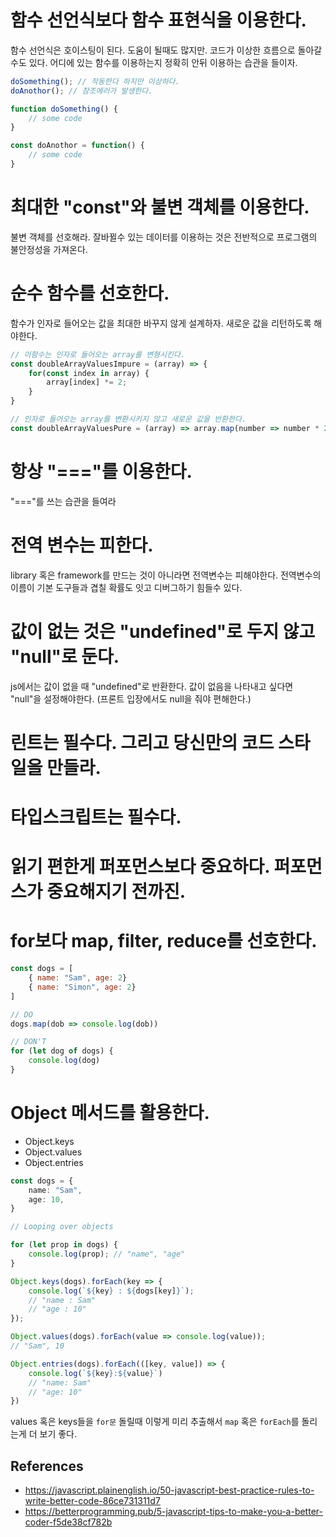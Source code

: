# 함수 선언식보다 함수 표현식을 이용한다.
함수 선언식은 호이스팅이 된다. 도움이 될때도 많지만. 코드가 이상한 흐름으로 돌아갈 수도 있다. 어디에 있는 함수를 이용하는지 정확히 안뒤 이용하는 습관을 들이자.

```js
doSomething(); // 작동한다 하지만 이상하다.
doAnothor(); // 참조에러가 발생한다.

function doSomething() {
    // some code
}

const doAnothor = function() {
    // some code
}
```

# 최대한 "const"와 불변 객체를 이용한다.
불변 객체를 선호해라. 잘바뀔수 있는 데이터를 이용하는 것은 전반적으로 프로그램의 불안정성을 가져온다.

# 순수 함수를 선호한다.
함수가 인자로 들어오는 값을 최대한 바꾸지 않게 설계하자. 새로운 값을 리턴하도록 해야한다.
```js
// 이함수는 인자로 들어오는 array를 변형시킨다.
const doubleArrayValuesImpure = (array) => {
    for(const index in array) {
        array[index] *= 2;
    }
}

// 인자로 들어오는 array를 변환시키지 않고 새로운 값을 반환한다.
const doubleArrayValuesPure = (array) => array.map(number => number * 2)
```

# 항상 "==="를 이용한다.
"==="를 쓰는 습관을 들여라

# 전역 변수는 피한다.
library 혹은 framework를 만드는 것이 아니라면 전역변수는 피해야한다. 전역변수의 이름이 기본 도구들과 겹칠 확률도 잇고 디버그하기 힘들수 있다.

# 값이 없는 것은 "undefined"로 두지 않고 "null"로 둔다.
js에서는 값이 없을 때 "undefined"로 반환한다. 값이 없음을 나타내고 싶다면 "null"을 설정해야한다. (프론트 입장에서도 null을 줘야 편해한다.)

# 린트는 필수다. 그리고 당신만의 코드 스타일을 만들라.

# 타입스크립트는 필수다.

# 읽기 편한게 퍼포먼스보다 중요하다. 퍼포먼스가 중요해지기 전까진.

# for보다 map, filter, reduce를 선호한다.
```js
const dogs = [
    { name: "Sam", age: 2}
    { name: "Simon", age: 2}
]

// DO
dogs.map(dob => console.log(dob))

// DON'T
for (let dog of dogs) {
    console.log(dog)
}
```

# Object 메서드를 활용한다.
- Object.keys
- Object.values
- Object.entries

```ts
const dogs = {
    name: "Sam",
    age: 10,
}

// Looping over objects

for (let prop in dogs) {
    console.log(prop); // "name", "age"
}

Object.keys(dogs).forEach(key => {
    console.log(`${key} : ${dogs[key]}`);
    // "name : Sam"
    // "age : 10"
});

Object.values(dogs).forEach(value => console.log(value)); 
// "Sam", 10

Object.entries(dogs).forEach(([key, value]) => {
    console.log(`${key}:${value}`)
    // "name: Sam"
    // "age: 10"
})
```
values 혹은 keys들을 `for문` 돌릴때 이렇게 미리 추출해서 `map` 혹은 `forEach`를 돌리는게 더 보기 좋다.




## References
- https://javascript.plainenglish.io/50-javascript-best-practice-rules-to-write-better-code-86ce731311d7
- https://betterprogramming.pub/5-javascript-tips-to-make-you-a-better-coder-f5de38cf782b